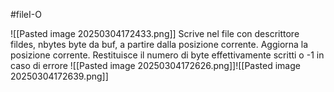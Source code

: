 #fileI-O 

![[Pasted image 20250304172433.png]]
Scrive nel file con descrittore fildes, nbytes byte da buf, a partire dalla posizione corrente. Aggiorna la posizione corrente. Restituisce il numero di byte effettivamente scritti o -1 in caso di errore
![[Pasted image 20250304172626.png]]![[Pasted image 20250304172639.png]]
